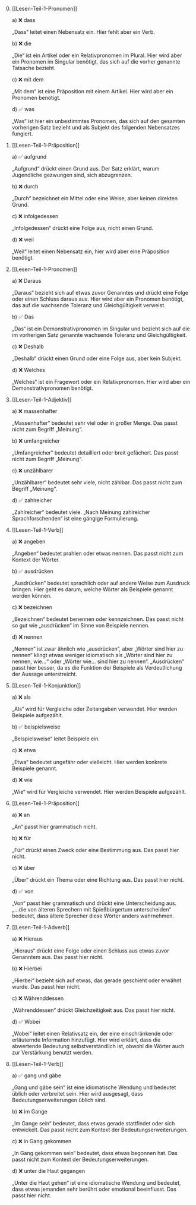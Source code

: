 0. [[Lesen-Teil-1-Pronomen]]
    
    a) ❌ dass
    
    „Dass“ leitet einen Nebensatz ein. Hier fehlt aber ein Verb.
    
    b) ❌ die
    
    „Die“ ist ein Artikel oder ein Relativpronomen im Plural. Hier wird aber ein Pronomen im Singular benötigt, das sich auf die vorher genannte Tatsache bezieht.
    
    c) ❌ mit dem
    
    „Mit dem“ ist eine Präposition mit einem Artikel. Hier wird aber ein Pronomen benötigt.
    
    d) ✅ was
    
    „Was“ ist hier ein unbestimmtes Pronomen, das sich auf den gesamten vorherigen Satz bezieht und als Subjekt des folgenden Nebensatzes fungiert.
    
1. [[Lesen-Teil-1-Präposition]]
    
    a) ✅ aufgrund
    
    „Aufgrund“ drückt einen Grund aus. Der Satz erklärt, warum Jugendliche gezwungen sind, sich abzugrenzen.
    
    b) ❌ durch
    
    „Durch“ bezeichnet ein Mittel oder eine Weise, aber keinen direkten Grund.
    
    c) ❌ infolgedessen
    
    „Infolgedessen“ drückt eine Folge aus, nicht einen Grund.
    
    d) ❌ weil
    
    „Weil“ leitet einen Nebensatz ein, hier wird aber eine Präposition benötigt.
    
2. [[Lesen-Teil-1-Pronomen]]
    
    a) ❌ Daraus
    
    „Daraus“ bezieht sich auf etwas zuvor Genanntes und drückt eine Folge oder einen Schluss daraus aus. Hier wird aber ein Pronomen benötigt, das auf die wachsende Toleranz und Gleichgültigkeit verweist.
    
    b) ✅ Das
    
    „Das“ ist ein Demonstrativpronomen im Singular und bezieht sich auf die im vorherigen Satz genannte wachsende Toleranz und Gleichgültigkeit.
    
    c) ❌ Deshalb
    
    „Deshalb“ drückt einen Grund oder eine Folge aus, aber kein Subjekt.
    
    d) ❌ Welches
    
    „Welches“ ist ein Fragewort oder ein Relativpronomen. Hier wird aber ein Demonstrativpronomen benötigt.
    
3. [[Lesen-Teil-1-Adjektiv]]
    
    a) ❌ massenhafter
    
    „Massenhafter“ bedeutet sehr viel oder in großer Menge. Das passt nicht zum Begriff „Meinung“.
    
    b) ❌ umfangreicher
    
    „Umfangreicher“ bedeutet detailliert oder breit gefächert. Das passt nicht zum Begriff „Meinung“.
    
    c) ❌ unzählbarer
    
    „Unzählbarer“ bedeutet sehr viele, nicht zählbar. Das passt nicht zum Begriff „Meinung“.
    
    d) ✅ zahlreicher
    
    „Zahlreicher“ bedeutet viele. „Nach Meinung zahlreicher Sprachforschenden“ ist eine gängige Formulierung.
    
4. [[Lesen-Teil-1-Verb]]
    
    a) ❌ angeben
    
    „Angeben“ bedeutet prahlen oder etwas nennen. Das passt nicht zum Kontext der Wörter.
    
    b) ✅ ausdrücken
    
    „Ausdrücken“ bedeutet sprachlich oder auf andere Weise zum Ausdruck bringen. Hier geht es darum, welche Wörter als Beispiele genannt werden können.
    
    c) ❌ bezeichnen
    
    „Bezeichnen“ bedeutet benennen oder kennzeichnen. Das passt nicht so gut wie „ausdrücken“ im Sinne von Beispiele nennen.
    
    d) ❌ nennen
    
    „Nennen“ ist zwar ähnlich wie „ausdrücken“, aber „Wörter sind hier zu nennen“ klingt etwas weniger idiomatisch als „Wörter sind hier zu nennen, wie...“ oder „Wörter wie... sind hier zu nennen“. „Ausdrücken“ passt hier besser, da es die Funktion der Beispiele als Verdeutlichung der Aussage unterstreicht.
    
5. [[Lesen-Teil-1-Konjunktion]]
    
    a) ❌ als
    
    „Als“ wird für Vergleiche oder Zeitangaben verwendet. Hier werden Beispiele aufgezählt.
    
    b) ✅ beispielsweise
    
    „Beispielsweise“ leitet Beispiele ein.
    
    c) ❌ etwa
    
    „Etwa“ bedeutet ungefähr oder vielleicht. Hier werden konkrete Beispiele genannt.
    
    d) ❌ wie
    
    „Wie“ wird für Vergleiche verwendet. Hier werden Beispiele aufgezählt.
    
6. [[Lesen-Teil-1-Präposition]]
    
    a) ❌ an
    
    „An“ passt hier grammatisch nicht.
    
    b) ❌ für
    
    „Für“ drückt einen Zweck oder eine Bestimmung aus. Das passt hier nicht.
    
    c) ❌ über
    
    „Über“ drückt ein Thema oder eine Richtung aus. Das passt hier nicht.
    
    d) ✅ von
    
    „Von“ passt hier grammatisch und drückt eine Unterscheidung aus. „...die von älteren Sprechern mit Spießbürgertum unterscheiden“ bedeutet, dass ältere Sprecher diese Wörter anders wahrnehmen.
    
7. [[Lesen-Teil-1-Adverb]]
    
    a) ❌ Hieraus
    
    „Hieraus“ drückt eine Folge oder einen Schluss aus etwas zuvor Genanntem aus. Das passt hier nicht.
    
    b) ❌ Hierbei
    
    „Hierbei“ bezieht sich auf etwas, das gerade geschieht oder erwähnt wurde. Das passt hier nicht.
    
    c) ❌ Währenddessen
    
    „Währenddessen“ drückt Gleichzeitigkeit aus. Das passt hier nicht.
    
    d) ✅ Wobei
    
    „Wobei“ leitet einen Relativsatz ein, der eine einschränkende oder erläuternde Information hinzufügt. Hier wird erklärt, dass die abwertende Bedeutung selbstverständlich ist, obwohl die Wörter auch zur Verstärkung benutzt werden.
    
8. [[Lesen-Teil-1-Verb]]
    
    a) ✅ gang und gäbe
    
    „Gang und gäbe sein“ ist eine idiomatische Wendung und bedeutet üblich oder verbreitet sein. Hier wird ausgesagt, dass Bedeutungserweiterungen üblich sind.
    
    b) ❌ im Gange
    
    „Im Gange sein“ bedeutet, dass etwas gerade stattfindet oder sich entwickelt. Das passt nicht zum Kontext der Bedeutungserweiterungen.
    
    c) ❌ in Gang gekommen
    
    „In Gang gekommen sein“ bedeutet, dass etwas begonnen hat. Das passt nicht zum Kontext der Bedeutungserweiterungen.
    
    d) ❌ unter die Haut gegangen
    
    „Unter die Haut gehen“ ist eine idiomatische Wendung und bedeutet, dass etwas jemanden sehr berührt oder emotional beeinflusst. Das passt hier nicht.